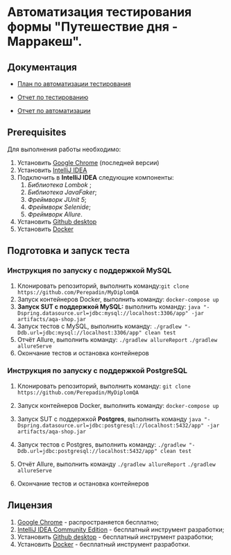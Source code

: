 # Автоматизация тестирования формы "Путешествие дня - Марракеш".

## Документация

+ [План по автоматизации тестирования](https://github.com/Perepadin/MyDiplomQA/blob/master/documentation/TestPlan.md)

+ [Отчет по тестированию](https://github.com/Perepadin/MyDiplomQA/blob/master/documentation/Report.md)

+ [Отчет по автоматизации](https://github.com/Perepadin/MyDiplomQA/blob/master/documentation/Summary.md)
  
## Prerequisites
Для выполнения работы необходимо:

1. Установить [Google Chrome](https://www.google.ru/chrome/) (последней версии)
2. Установить [IntelliJ IDEA](https://www.jetbrains.com/ru-ru/idea/download/#section=windows)
3. Подключить в **IntelliJ IDEA** следующие компоненты:
   1. *Библиотека Lombok* ;
   2. *Библиотека JavaFaker*;
   3. *Фреймворк JUnit 5*;
   4. *Фреймворк Selenide*;
   5. *Фреймворк Allure*.
5. Установить [Github desktop](https://desktop.github.com)
6. Установить [Docker](https://www.docker.com)

## Подготовка и запуск теста
### Инструкция по запуску с поддержкой MySQL

1. Клонировать репозиторий, выполнить команду:```git clone https://github.com/Perepadin/MyDiplomQA```
1. Запуск контейнеров Docker, выполнить команду:
   ```docker-compose up```
1. **Запуск SUT с поддержкой MySQL:** выполнить команду:
```java "-Dspring.datasource.url=jdbc:mysql://localhost:3306/app" -jar artifacts/aqa-shop.jar```
1. Запуск тестов с MySQL, выполнить команду:
```./gradlew "-Ddb.url=jdbc:mysql://localhost:3306/app" clean test```
1. Отчёт Allure, выполнить команду:
```./gradlew allureReport```
```./gradlew allureServe```
1. Окончание тестов и остановка контейнеров

### Инструкция по запуску с поддержкой PostgreSQL
1. Клонировать репозиторий, выполнить команду:
```git clone https://github.com/Perepadin/MyDiplomQA```
1. Запуск контейнеров Docker, выполнить команду:
   ```docker-compose up```
1. Запуск SUT с поддержкой **Postgres**, выполнить команду
```java "-Dspring.datasource.url=jdbc:postgresql://localhost:5432/app" -jar artifacts/aqa-shop.jar```

1. Запуск тестов с Postgres, выполнить команду:
```./gradlew "-Ddb.url=jdbc:postgresql://localhost:5432/app" clean test```
1. Отчёт Allure, выполнить команду
```./gradlew allureReport```
```./gradlew allureServe```
1. Окончание тестов и остановка контейнеров

## Лицензия

1. [Google Chrome](https://www.google.ru/chrome/) - распространяется бесплатно;
1. [IntelliJ IDEA Community Edition](https://www.jetbrains.com/ru-ru/idea/download/#section=windows) - бесплатный инструмент разработки;
1. Установить [Github desktop](https://desktop.github.com) - бесплатный инструмент разработки;
1. Установить [Docker](https://www.docker.com) - бесплатный инструмент разработки.




